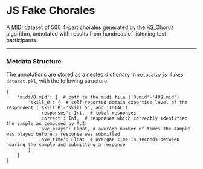 # JS Fake Chorales

A MIDI dataset of 500 4-part chorales generated by the KS_Chorus algorithm, annotated with results from hundreds of listening test participants.

---

### Metdata Structure

The annotations are stored as a nested dictionary in `metadata/js-fakes-dataset.pkl`, with the following structure:

```
{
    'midi/0.mid': {  # path to the midi file ('0.mid'-'499.mid')
        'skill_0': {  # self-reported domain expertise level of the respondent ('skill_0'-'skill_5', and 'TOTAL')
            'responses': Int,  # total responses
            'correct': Int,  # responses which correctly identified the sample as composed by A.I.
            'ave_plays': Float, # average number of times the sample was played before a response was submitted
            'ave_time': Float  # avergae time in seconds between hearing the sample and submitting a response
        }
    }
}
```

